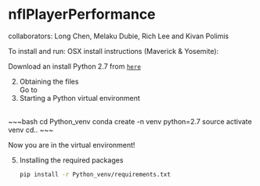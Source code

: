 # nflPlayerPerformance
collaborators: Long Chen, Melaku Dubie, Rich Lee and Kivan Polimis

To install and run:
OSX install instructions (Maverick & Yosemite):


Download an install Python 2.7 from [`here`](http://continuum.io/downloads#all) 


2. Obtaining the files<br>
    Go to
3. Starting a Python virtual environment
 <br>
   ~~~bash
   cd Python_venv
   conda create -n venv python=2.7
   source activate venv
   cd..
   ~~~

   Now you are in the virtual environment!


5. Installing the required packages
    ~~~bash
    pip install -r Python_venv/requirements.txt
    ~~~


